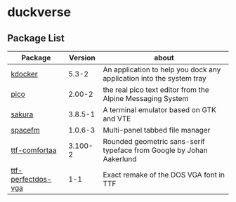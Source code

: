 # duckverse

## Package List

Package                | Version | about      |
---------------------- | --------|----------  
 <a href='https://github.com/ItzSelenux/duckverse/raw/main/x86_64/kdocker-5.3-2-x86_64.pkg.tar.zst'>kdocker               | 5.3-2   | An application to help you dock any application into the system tray
 <a href='https://github.com/ItzSelenux/duckverse/raw/main/x86_64/pico-2.00-2-x86_64.pkg.tar.zst'>pico                  | 2.00-2  | the real pico text editor from the Alpine Messaging System
 <a href='https://github.com/ItzSelenux/duckverse/raw/main/x86_64/sakura-3.8.5-1-x86_64.pkg.tar.zst'>sakura                | 3.8.5-1 | A terminal emulator based on GTK and VTE
 <a href='https://github.com/ItzSelenux/duckverse/raw/main/x86_64/spacefm-1.0.6-3-x86_64.pkg.tar.zst'>spacefm               | 1.0.6-3 | Multi-panel tabbed file manager
 <a href='https://github.com/ItzSelenux/duckverse/raw/main/x86_64/ttf-comfortaa-3.100-2-any.pkg.tar.zst'>ttf-comfortaa         | 3.100-2 | Rounded geometric sans-serif typeface from Google by Johan Aakerlund
 <a href='https://github.com/ItzSelenux/duckverse/raw/main/x86_64/ttf-perfectdos-vga-1-1-any.pkg.tar.zst'>ttf-perfectdos-vga    | 1-1     | Exact remake of the DOS VGA font in TTF   

